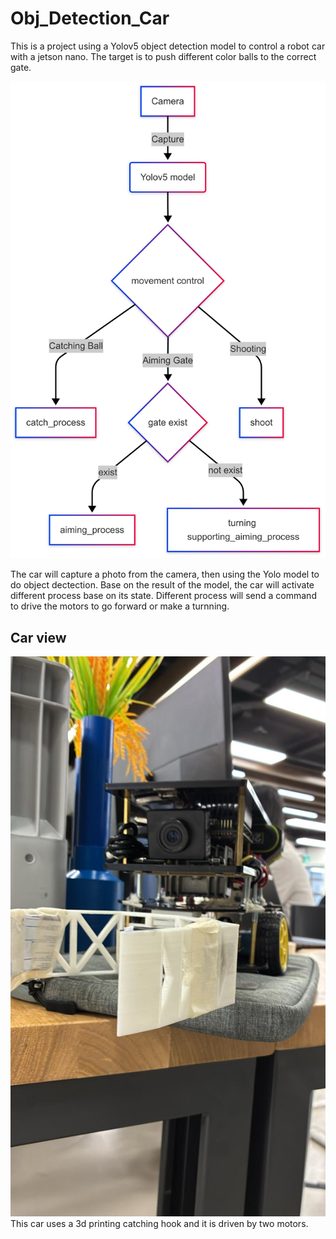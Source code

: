 # Obj_Detection_Car

This is a project using a Yolov5 object detection model to control a robot car with a jetson nano. The target is to push different color balls to the correct gate.

![flowchart](resource/flow_chart.png)

The car will capture a photo from the camera, then using the Yolo model to do object dectection.
Base on the result of the model, the car will activate different process base on its state.
Different process will send a command to drive the motors to go forward or make a turnning.

## Car view 

![car](resource/car.png)
This car uses a 3d printing catching hook and it is driven by two motors.
